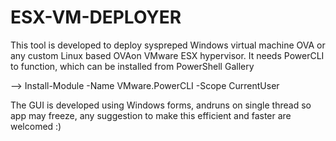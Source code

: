 # ESX-VM-DEPLOYER

This tool is developed to deploy syspreped Windows virtual machine OVA or any custom Linux based OVAon VMware ESX hypervisor.
It needs PowerCLI to function, which can be installed from PowerShell Gallery

--> Install-Module -Name VMware.PowerCLI -Scope CurrentUser

The GUI is developed using Windows forms, andruns on single thread so app may freeze, any suggestion to make this efficient and faster are welcomed :)
